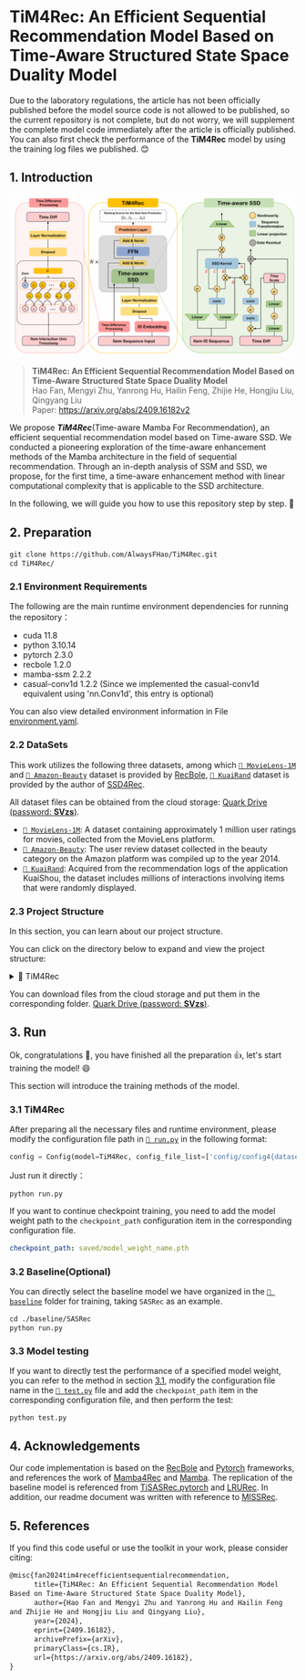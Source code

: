 # TiM4Rec: An Efficient Sequential Recommendation Model Based on Time-Aware Structured State Space Duality Model

Due to the laboratory regulations, the article has not been officially published before the model source code is not allowed to be published, 
so the current repository is not complete, but do not worry, we will supplement the complete model code immediately after the article is officially published. 
You can also first check the performance of the **TiM4Rec** model by using the training log files we published. 😊

## 1. Introduction
  <p align="center">
    <img src="assert/tim4rec.png" alt="overview_of_tim4rec"/>
  </p>

> **TiM4Rec: An Efficient Sequential Recommendation Model Based on Time-Aware Structured State Space Duality Model**\
> Hao Fan, Mengyi Zhu, Yanrong Hu, Hailin Feng, Zhijie He, Hongjiu Liu, Qingyang Liu\
> Paper: https://arxiv.org/abs/2409.16182v2

We propose ***TiM4Rec***(Time-aware Mamba For Recommendation), an efficient sequential recommendation model based on Time-aware SSD. 
We conducted a pioneering exploration of the time-aware enhancement methods of the Mamba architecture in the field of sequential recommendation. 
Through an in-depth analysis of SSM and SSD, we propose, for the first time, a time-aware enhancement method with linear computational complexity that is applicable to the SSD architecture. 


In the following, we will guide you how to use this repository step by step. 🤗

## 2. Preparation
```shell
git clone https://github.com/AlwaysFHao/TiM4Rec.git
cd TiM4Rec/
```

### 2.1 Environment Requirements
The following are the main runtime environment dependencies for running the repository：
- cuda 11.8
- python 3.10.14
- pytorch 2.3.0
- recbole 1.2.0
- mamba-ssm 2.2.2
- casual-conv1d 1.2.2 (Since we implemented the casual-conv1d equivalent using 'nn.Conv1d', this entry is optional)

You can also view detailed environment information in File [environment.yaml](environment.yaml).

### 2.2 DataSets
This work utilizes the following three datasets, among which [`🎦 MovieLens-1M`](https://grouplens.org/datasets/movielens/) and [`🛒 Amazon-Beauty`](https://jmcauley.ucsd.edu/data/amazon/index_2014.html) dataset is provided by [RecBole](https://github.com/RUCAIBox/RecSysDatasets), [`📱 KuaiRand`](https://kuairand.com/) dataset is provided by the author of [SSD4Rec](https://arxiv.org/abs/2409.01192). 

All dataset files can be obtained from the cloud storage: [Quark Drive (password: **SVzs**)](https://pan.quark.cn/s/8bb746acc798).

- [`🎦 MovieLens-1M`](https://grouplens.org/datasets/movielens/): A dataset containing approximately 1 million user ratings for movies, collected from the MovieLens platform.
- [`🛒 Amazon-Beauty`](https://jmcauley.ucsd.edu/data/amazon/index_2014.html): The user review dataset collected in the beauty category on the Amazon platform was compiled up to the year 2014. 
- [`📱 KuaiRand`](https://kuairand.com/): Acquired from the recommendation logs of the application KuaiShou, the dataset includes millions of interactions involving items that were randomly displayed.

### 2.3 Project Structure
In this section, you can learn about our project structure. 

You can click on the directory below to expand and view the project structure: 

<details><summary>📁 TiM4Rec</summary>
<ul>
    <li>📁 assert | (Store readme related images) </li>
    <li>📁 baseline | (The baseline model is covered in the paper) </li>
    <ul>
        <li>📁 BERT4Rec</li>
        <ul>
            <li>📜 config.yaml</li>
            <li>🐍 run.py</li>
        </ul>
        <li>📁 ...</li>
    </ul>
    <li>📁 config | (Configuration file for TiM4Rec model) </li>
    <ul>
        <li>📜 config4beauty_64d.yaml</li>
        <li>📜 config4kuai_64d.yaml</li>
        <li>📜 config4movie_64d.yaml</li>
        <li>📜 config4movie_256d.yaml</li>
    </ul>
    <li>📁 dataset | (Store dataset files) </li>
    <ul>
        <li>📁 amazon-beauty</li>
        <ul>
            <li>📖 amazon-beauty.inter</li>
            <li>📖 amazon-beauty.item</li>
        </ul>
        <li>📁 ... </li>
    </ul>
    <li>📁 log | (Training log file)</li>
    <li>📁 log_tensorboard | (Training log file of tensorboard)</li>
    <li>📁 saved | (Saved model weight file)</li>
    <li>📜 environment.yaml</li>
    <li>🐍 run.py</li>
    <li>🐍 ssd.py</li>
    <li>🐍 test.py</li>
    <li>🐍 tim4rec.py</li>
</ul>
</details>

You can download files from the cloud storage and put them in the corresponding folder. [Quark Drive (password: **SVzs**)](https://pan.quark.cn/s/8bb746acc798).

## 3. Run
Ok, congratulations 🎇, you have finished all the preparation 👍, let's start training the model! 😄 

This section will introduce the training methods of the model. 

### 3.1 TiM4Rec
After preparing all the necessary files and runtime environment, please modify the configuration file path in [`🐍 run.py`](run.py) in the following format:
```python
config = Config(model=TiM4Rec, config_file_list=['config/config4{dataset_name}_{dim}d.yaml'])
```
Just run it directly：
```shell
python run.py
```
If you want to continue checkpoint training, you need to add the model weight path to the `checkpoint_path` configuration item in the corresponding configuration file. 
```yaml
checkpoint_path: saved/model_weight_name.pth
```

### 3.2 Baseline(Optional)
You can directly select the baseline model we have organized in the [`📁 baseline`](baseline/) folder for training, taking `SASRec` as an example.
```shell
cd ./baseline/SASRec
python run.py
```
### 3.3 Model testing
If you want to directly test the performance of a specified model weight, you can refer to the method in section [3.1](#31-tim4rec), modify the configuration file name in the [`🐍 test.py`](test.py) file and add the `checkpoint_path` item in the corresponding configuration file, and then perform the test:
```shell
python test.py
```

## 4. Acknowledgements
Our code implementation is based on the [RecBole](https://github.com/RUCAIBox/RecBole) and [Pytorch](https://github.com/pytorch/pytorch) frameworks, and references the work of [Mamba4Rec](https://github.com/chengkai-liu/Mamba4Rec) and [Mamba](https://github.com/state-spaces/mamba). 
The replication of the baseline model is referenced from [TiSASRec.pytorch](https://github.com/pmixer/TiSASRec.pytorch) and [LRURec](https://github.com/yueqirex/LRURec). 
In addition, our readme document was written with reference to [MISSRec](https://github.com/gimpong/MM23-MISSRec).

## 5. References
If you find this code useful or use the toolkit in your work, please consider citing:
```
@misc{fan2024tim4recefficientsequentialrecommendation,
      title={TiM4Rec: An Efficient Sequential Recommendation Model Based on Time-Aware Structured State Space Duality Model}, 
      author={Hao Fan and Mengyi Zhu and Yanrong Hu and Hailin Feng and Zhijie He and Hongjiu Liu and Qingyang Liu},
      year={2024},
      eprint={2409.16182},
      archivePrefix={arXiv},
      primaryClass={cs.IR},
      url={https://arxiv.org/abs/2409.16182}, 
}
```